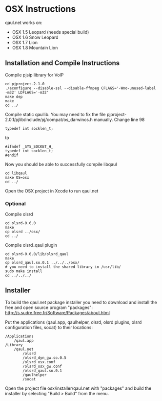 OSX Instructions
================

qaul.net works on:
* OSX 1.5 Leopard (needs special build)
* OSX 1.6 Snow Leopard
* OSX 1.7 Lion
* OSX 1.8 Mountain Lion


Installation and Compile Instructions
--------------------------------------

Compile pjsip library for VoIP

    cd pjproject-2.1.0
    ./aconfigure --disable-ssl --disable-ffmpeg CFLAGS='-Wno-unused-label -m32' LDFLAGS='-m32'
    make dep
    make
    cd ../

Compile static qaullib. 
You may need to fix the file pjproject-2.0.1/pjlib/include/pj/compat/os_darwinos.h manually.
Change line 98

    typedef int socklen_t;
    
to
   
    #ifndef _SYS_SOCKET_H_
    typedef int socklen_t;
    #endif

Now you should be able to successfully compile libqaul   

    cd libqaul
    make OS=osx
    cd ../

Open the OSX project in Xcode to run qaul.net


### Optional

Compile olsrd

    cd olsrd-0.6.0
    make
    cp olsrd ../osx/
    cd ../

Compile olsrd_qaul plugin

    cd olsrd-0.6.0/lib/olsrd_qaul
    make
    cp olsrd_qaul.so.0.1 ../../../osx/
    # you need to install the shared library in /usr/lib/
    sudo make install
    cd ../../../


Installer
---------

To build the qaul.net package installer you need to download and install the free and
open source program "packages":
http://s.sudre.free.fr/Software/Packages/about.html

Put the applications (qaul.app, qaulhelper, olsrd, olsrd plugins, olsrd configuration 
files, socat) to their locations:

    /Applications
        /qaul.app
    /Library
        /qaul.net
            /olsrd
            /olsrd_dyn_gw.so.0.5
            /olsrd_osx.conf
            /olsrd_osx_gw.conf
            /olsrd_qaul.so.0.1
            /qaulhelper
            /socat

Open the project file osx/installer/qaul.net with "packages" and build the installer 
by selecting "Build > Build" from the menu.
